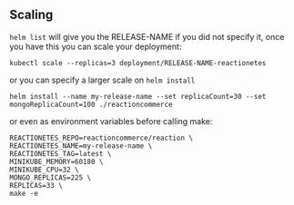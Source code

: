 ## Scaling

`helm list` will give you the RELEASE-NAME if you did not specify it,
once you have this you can scale your deployment:

```
kubectl scale --replicas=3 deployment/RELEASE-NAME-reactionetes
```

or you can specify a larger scale on `helm install`

```
helm install --name my-release-name --set replicaCount=30 --set mongoReplicaCount=100 ./reactioncommerce
```

or even as environment variables before calling make:

```
REACTIONETES_REPO=reactioncommerce/reaction \
REACTIONETES_NAME=my-release-name \
REACTIONETES_TAG=latest \
MINIKUBE_MEMORY=60180 \
MINIKUBE_CPU=32 \
MONGO_REPLICAS=225 \
REPLICAS=33 \
make -e
```
